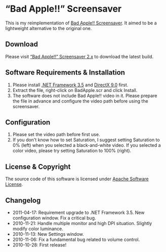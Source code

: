 ﻿“Bad Apple!!” Screensaver
=========================

This is my reimplementation of [Bad Apple!! Screensaver](http://cir9.seesaa.net/). It aimed to be a lightweight alternative to the original one.



Download
--------

Please visit [“Bad Apple!!” Screensaver 2.x](http://blog.bcse.tw/bad-apple-screensaver-2) to download the latest build.



Software Requirements & Installation
------------------------------------

1. Please install [.NET Framework 3.5](http://www.microsoft.com/downloads/details.aspx?FamilyID=333325fd-ae52-4e35-b531-508d977d32a6) and [DirectX 9.0](http://www.microsoft.com/downloads/details.aspx?FamilyID=2da43d38-db71-4c1b-bc6a-9b6652cd92a3) first.
2. Extract the file, right-click on BadApple.scr and click Install.
3. The software does not include Bad Apple!! video in it. Please prepare the file in advance and configure the video path before using the screensaver.



Configuration
-------------

1. Please set the video path before first use.
2. If you don't know how to set Saturation, I suggest setting Saturation to 0% (left) when you selected a black-and-white video. If you selected a color video, please try setting Saturation to 100% (right).



License & Copyright
-------------------

The source code of this software is licensed under [Apache Software License](http://opensource.org/licenses/apache2.0.php).



Changelog
---------

* 2011-04-17: Requirement upgrade to .NET Framework 3.5. New configuration window. Fix a critical bug.
* 2010-11-21: Handle multiple monitor and high DPI situation. Slightly modify color luminance.
* 2010-11-13: New Settings window.
* 2010-11-06: Fix a fundamental bug related to volume control.
* 2010-10-28: First release!

